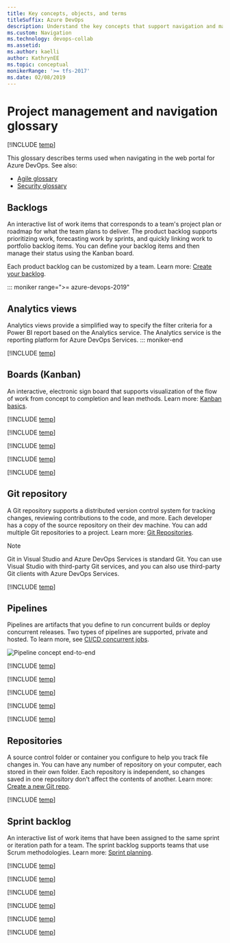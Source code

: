 ```yaml
---
title: Key concepts, objects, and terms
titleSuffix: Azure DevOps
description: Understand the key concepts that support navigation and managing projects available with Azure DevOps
ms.custom: Navigation
ms.technology: devops-collab
ms.assetid: 
ms.author: kaelli
author: KathrynEE
ms.topic: conceptual
monikerRange: '>= tfs-2017'
ms.date: 02/08/2019
---
```


# Project management and navigation glossary

[!INCLUDE [temp](../../includes/version-tfs-2017-through-vsts.md)]

This glossary describes terms used when navigating in the web portal for Azure DevOps. See also:

* [Agile glossary](../../boards/work-items/agile-glossary.md)
* [Security glossary](../../organizations/security/security-glossary.md)

## Backlogs

An interactive list of work items that corresponds to a team's project plan or roadmap for what the team plans to deliver. The product backlog supports prioritizing work, forecasting work by sprints, and quickly linking work to portfolio backlog items. You can define your backlog items and then manage their status using the Kanban board.

Each product backlog can be customized by a team. Learn more: [Create your backlog](../../boards/backlogs/create-your-backlog.md).

::: moniker range=">= azure-devops-2019"

## Analytics views

Analytics views provide a simplified way to specify the filter criteria for a Power BI report based on the Analytics service. The Analytics service is the reporting platform for Azure DevOps Services.
::: moniker-end

[!INCLUDE [temp](../../includes/glossary-terms/area-paths.md)]

## Boards (Kanban)

An interactive, electronic sign board that supports visualization of the flow of work from concept to completion and lean methods. Learn more: [Kanban basics](../../boards/boards/kanban-basics.md).

[!INCLUDE [temp](../../includes/glossary-terms/collections.md)]

[!INCLUDE [temp](../../includes/glossary-terms/dashboards.md)]

[!INCLUDE [temp](../../includes/glossary-terms/extensions.md)]

[!INCLUDE [temp](../../includes/glossary-terms/favorites.md)]

[!INCLUDE [temp](../../includes/glossary-terms/follow.md)]

## Git repository

A Git repository supports a distributed version control system for tracking changes, reviewing contributions to the code, and more. Each developer has a copy of the source repository on their dev machine. You can add multiple Git repositories to a project. Learn more: [Git Repositories](../../repos/git/index.yml).

> [!NOTE]  
> Git in Visual Studio and Azure DevOps Services is standard Git. You can use Visual Studio with third-party Git services, and you can also use third-party Git clients with Azure DevOps Services.

[!INCLUDE [temp](../../includes/glossary-terms/notifications.md)]

## Pipelines

Pipelines are artifacts that you define to run concurrent builds or deploy concurrent releases. Two types of pipelines are supported, private and hosted. To learn more, see [CI/CD concurrent jobs](../../pipelines/licensing/concurrent-jobs.md).

![Pipeline concept end-to-end](/azure/devops/pipelines/media/pipeline-concept-end-to-end.png)

[!INCLUDE [temp](../../includes/glossary-terms/plans.md)]

[!INCLUDE [temp](../../includes/glossary-terms/process.md)]

[!INCLUDE [temp](../../includes/glossary-terms/projects.md)]

[!INCLUDE [temp](../../includes/glossary-terms/public-projects.md)]

[!INCLUDE [temp](../../includes/glossary-terms/queries.md)]

## Repositories

A source control folder or container you configure to help you track file changes in. You can have any number of repository on your computer, each stored in their own folder. Each repository is independent, so changes saved in one repository don't affect the contents of another. Learn more: [Create a new Git repo](../../repos/git/creatingrepo.md).

[!INCLUDE [temp](../../includes/glossary-terms/sprints.md)]

## Sprint backlog

An interactive list of work items that have been assigned to the same sprint or iteration path for a team. The sprint backlog supports teams that use Scrum methodologies. Learn more: [Sprint planning](../../boards/sprints/assign-work-sprint.md).

[!INCLUDE [temp](../../includes/glossary-terms/taskboard.md)]

[!INCLUDE [temp](../../includes/glossary-terms/teams.md)]

[!INCLUDE [temp](../../includes/glossary-terms/tfvc-repo.md)]

[!INCLUDE [temp](../../includes/glossary-terms/widgets.md)]

[!INCLUDE [temp](../../includes/glossary-terms/work-items.md)]

[!INCLUDE [temp](../../includes/glossary-terms/work-item-types.md)]
